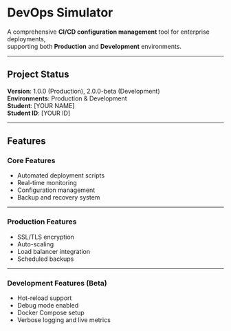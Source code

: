 # DevOps Simulator

A comprehensive **CI/CD configuration management** tool for enterprise deployments,  
supporting both **Production** and **Development** environments.

---

## Project Status
**Version**: 1.0.0 (Production), 2.0.0-beta (Development)  
**Environments**: Production & Development  
**Student**: [YOUR NAME]  
**Student ID**: [YOUR ID]

---

## Features

### Core Features
- Automated deployment scripts  
- Real-time monitoring  
- Configuration management  
- Backup and recovery system  

---

### Production Features
- SSL/TLS encryption  
- Auto-scaling  
- Load balancer integration  
- Scheduled backups  

---

### Development Features (Beta)
- Hot-reload support  
- Debug mode enabled  
- Docker Compose setup  
- Verbose logging and live metrics  
